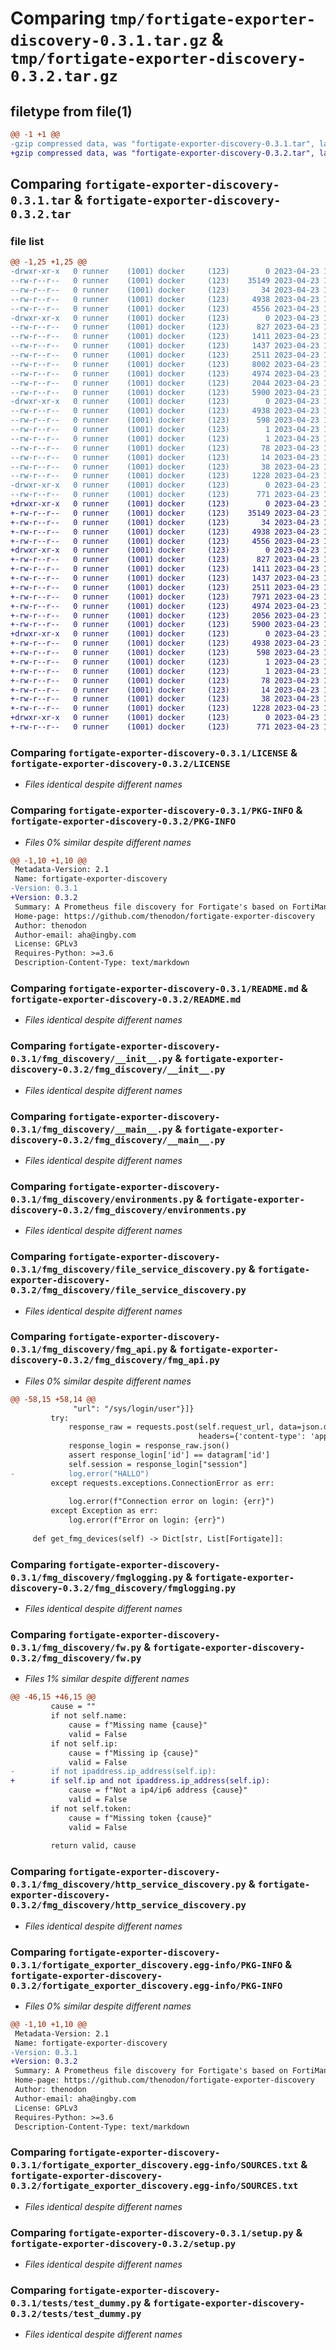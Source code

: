 # Comparing `tmp/fortigate-exporter-discovery-0.3.1.tar.gz` & `tmp/fortigate-exporter-discovery-0.3.2.tar.gz`

## filetype from file(1)

```diff
@@ -1 +1 @@
-gzip compressed data, was "fortigate-exporter-discovery-0.3.1.tar", last modified: Sun Apr 23 10:40:04 2023, max compression
+gzip compressed data, was "fortigate-exporter-discovery-0.3.2.tar", last modified: Sun Apr 23 11:01:35 2023, max compression
```

## Comparing `fortigate-exporter-discovery-0.3.1.tar` & `fortigate-exporter-discovery-0.3.2.tar`

### file list

```diff
@@ -1,25 +1,25 @@
-drwxr-xr-x   0 runner    (1001) docker     (123)        0 2023-04-23 10:40:04.429113 fortigate-exporter-discovery-0.3.1/
--rw-r--r--   0 runner    (1001) docker     (123)    35149 2023-04-23 10:39:37.000000 fortigate-exporter-discovery-0.3.1/LICENSE
--rw-r--r--   0 runner    (1001) docker     (123)       34 2023-04-23 10:39:37.000000 fortigate-exporter-discovery-0.3.1/NOTICE
--rw-r--r--   0 runner    (1001) docker     (123)     4938 2023-04-23 10:40:04.429113 fortigate-exporter-discovery-0.3.1/PKG-INFO
--rw-r--r--   0 runner    (1001) docker     (123)     4556 2023-04-23 10:39:37.000000 fortigate-exporter-discovery-0.3.1/README.md
-drwxr-xr-x   0 runner    (1001) docker     (123)        0 2023-04-23 10:40:04.425112 fortigate-exporter-discovery-0.3.1/fmg_discovery/
--rw-r--r--   0 runner    (1001) docker     (123)      827 2023-04-23 10:39:37.000000 fortigate-exporter-discovery-0.3.1/fmg_discovery/__init__.py
--rw-r--r--   0 runner    (1001) docker     (123)     1411 2023-04-23 10:39:37.000000 fortigate-exporter-discovery-0.3.1/fmg_discovery/__main__.py
--rw-r--r--   0 runner    (1001) docker     (123)     1437 2023-04-23 10:39:37.000000 fortigate-exporter-discovery-0.3.1/fmg_discovery/environments.py
--rw-r--r--   0 runner    (1001) docker     (123)     2511 2023-04-23 10:39:37.000000 fortigate-exporter-discovery-0.3.1/fmg_discovery/file_service_discovery.py
--rw-r--r--   0 runner    (1001) docker     (123)     8002 2023-04-23 10:39:37.000000 fortigate-exporter-discovery-0.3.1/fmg_discovery/fmg_api.py
--rw-r--r--   0 runner    (1001) docker     (123)     4974 2023-04-23 10:39:37.000000 fortigate-exporter-discovery-0.3.1/fmg_discovery/fmglogging.py
--rw-r--r--   0 runner    (1001) docker     (123)     2044 2023-04-23 10:39:37.000000 fortigate-exporter-discovery-0.3.1/fmg_discovery/fw.py
--rw-r--r--   0 runner    (1001) docker     (123)     5900 2023-04-23 10:39:37.000000 fortigate-exporter-discovery-0.3.1/fmg_discovery/http_service_discovery.py
-drwxr-xr-x   0 runner    (1001) docker     (123)        0 2023-04-23 10:40:04.429113 fortigate-exporter-discovery-0.3.1/fortigate_exporter_discovery.egg-info/
--rw-r--r--   0 runner    (1001) docker     (123)     4938 2023-04-23 10:40:04.000000 fortigate-exporter-discovery-0.3.1/fortigate_exporter_discovery.egg-info/PKG-INFO
--rw-r--r--   0 runner    (1001) docker     (123)      598 2023-04-23 10:40:04.000000 fortigate-exporter-discovery-0.3.1/fortigate_exporter_discovery.egg-info/SOURCES.txt
--rw-r--r--   0 runner    (1001) docker     (123)        1 2023-04-23 10:40:04.000000 fortigate-exporter-discovery-0.3.1/fortigate_exporter_discovery.egg-info/dependency_links.txt
--rw-r--r--   0 runner    (1001) docker     (123)        1 2023-04-23 10:40:04.000000 fortigate-exporter-discovery-0.3.1/fortigate_exporter_discovery.egg-info/not-zip-safe
--rw-r--r--   0 runner    (1001) docker     (123)       78 2023-04-23 10:40:04.000000 fortigate-exporter-discovery-0.3.1/fortigate_exporter_discovery.egg-info/requires.txt
--rw-r--r--   0 runner    (1001) docker     (123)       14 2023-04-23 10:40:04.000000 fortigate-exporter-discovery-0.3.1/fortigate_exporter_discovery.egg-info/top_level.txt
--rw-r--r--   0 runner    (1001) docker     (123)       38 2023-04-23 10:40:04.429113 fortigate-exporter-discovery-0.3.1/setup.cfg
--rw-r--r--   0 runner    (1001) docker     (123)     1228 2023-04-23 10:39:37.000000 fortigate-exporter-discovery-0.3.1/setup.py
-drwxr-xr-x   0 runner    (1001) docker     (123)        0 2023-04-23 10:40:04.429113 fortigate-exporter-discovery-0.3.1/tests/
--rw-r--r--   0 runner    (1001) docker     (123)      771 2023-04-23 10:39:37.000000 fortigate-exporter-discovery-0.3.1/tests/test_dummy.py
+drwxr-xr-x   0 runner    (1001) docker     (123)        0 2023-04-23 11:01:35.103308 fortigate-exporter-discovery-0.3.2/
+-rw-r--r--   0 runner    (1001) docker     (123)    35149 2023-04-23 11:01:14.000000 fortigate-exporter-discovery-0.3.2/LICENSE
+-rw-r--r--   0 runner    (1001) docker     (123)       34 2023-04-23 11:01:14.000000 fortigate-exporter-discovery-0.3.2/NOTICE
+-rw-r--r--   0 runner    (1001) docker     (123)     4938 2023-04-23 11:01:35.103308 fortigate-exporter-discovery-0.3.2/PKG-INFO
+-rw-r--r--   0 runner    (1001) docker     (123)     4556 2023-04-23 11:01:14.000000 fortigate-exporter-discovery-0.3.2/README.md
+drwxr-xr-x   0 runner    (1001) docker     (123)        0 2023-04-23 11:01:35.099308 fortigate-exporter-discovery-0.3.2/fmg_discovery/
+-rw-r--r--   0 runner    (1001) docker     (123)      827 2023-04-23 11:01:14.000000 fortigate-exporter-discovery-0.3.2/fmg_discovery/__init__.py
+-rw-r--r--   0 runner    (1001) docker     (123)     1411 2023-04-23 11:01:14.000000 fortigate-exporter-discovery-0.3.2/fmg_discovery/__main__.py
+-rw-r--r--   0 runner    (1001) docker     (123)     1437 2023-04-23 11:01:14.000000 fortigate-exporter-discovery-0.3.2/fmg_discovery/environments.py
+-rw-r--r--   0 runner    (1001) docker     (123)     2511 2023-04-23 11:01:14.000000 fortigate-exporter-discovery-0.3.2/fmg_discovery/file_service_discovery.py
+-rw-r--r--   0 runner    (1001) docker     (123)     7971 2023-04-23 11:01:14.000000 fortigate-exporter-discovery-0.3.2/fmg_discovery/fmg_api.py
+-rw-r--r--   0 runner    (1001) docker     (123)     4974 2023-04-23 11:01:14.000000 fortigate-exporter-discovery-0.3.2/fmg_discovery/fmglogging.py
+-rw-r--r--   0 runner    (1001) docker     (123)     2056 2023-04-23 11:01:14.000000 fortigate-exporter-discovery-0.3.2/fmg_discovery/fw.py
+-rw-r--r--   0 runner    (1001) docker     (123)     5900 2023-04-23 11:01:14.000000 fortigate-exporter-discovery-0.3.2/fmg_discovery/http_service_discovery.py
+drwxr-xr-x   0 runner    (1001) docker     (123)        0 2023-04-23 11:01:35.103308 fortigate-exporter-discovery-0.3.2/fortigate_exporter_discovery.egg-info/
+-rw-r--r--   0 runner    (1001) docker     (123)     4938 2023-04-23 11:01:35.000000 fortigate-exporter-discovery-0.3.2/fortigate_exporter_discovery.egg-info/PKG-INFO
+-rw-r--r--   0 runner    (1001) docker     (123)      598 2023-04-23 11:01:35.000000 fortigate-exporter-discovery-0.3.2/fortigate_exporter_discovery.egg-info/SOURCES.txt
+-rw-r--r--   0 runner    (1001) docker     (123)        1 2023-04-23 11:01:35.000000 fortigate-exporter-discovery-0.3.2/fortigate_exporter_discovery.egg-info/dependency_links.txt
+-rw-r--r--   0 runner    (1001) docker     (123)        1 2023-04-23 11:01:35.000000 fortigate-exporter-discovery-0.3.2/fortigate_exporter_discovery.egg-info/not-zip-safe
+-rw-r--r--   0 runner    (1001) docker     (123)       78 2023-04-23 11:01:35.000000 fortigate-exporter-discovery-0.3.2/fortigate_exporter_discovery.egg-info/requires.txt
+-rw-r--r--   0 runner    (1001) docker     (123)       14 2023-04-23 11:01:35.000000 fortigate-exporter-discovery-0.3.2/fortigate_exporter_discovery.egg-info/top_level.txt
+-rw-r--r--   0 runner    (1001) docker     (123)       38 2023-04-23 11:01:35.103308 fortigate-exporter-discovery-0.3.2/setup.cfg
+-rw-r--r--   0 runner    (1001) docker     (123)     1228 2023-04-23 11:01:14.000000 fortigate-exporter-discovery-0.3.2/setup.py
+drwxr-xr-x   0 runner    (1001) docker     (123)        0 2023-04-23 11:01:35.103308 fortigate-exporter-discovery-0.3.2/tests/
+-rw-r--r--   0 runner    (1001) docker     (123)      771 2023-04-23 11:01:14.000000 fortigate-exporter-discovery-0.3.2/tests/test_dummy.py
```

### Comparing `fortigate-exporter-discovery-0.3.1/LICENSE` & `fortigate-exporter-discovery-0.3.2/LICENSE`

 * *Files identical despite different names*

### Comparing `fortigate-exporter-discovery-0.3.1/PKG-INFO` & `fortigate-exporter-discovery-0.3.2/PKG-INFO`

 * *Files 0% similar despite different names*

```diff
@@ -1,10 +1,10 @@
 Metadata-Version: 2.1
 Name: fortigate-exporter-discovery
-Version: 0.3.1
+Version: 0.3.2
 Summary: A Prometheus file discovery for Fortigate's based on FortiManager
 Home-page: https://github.com/thenodon/fortigate-exporter-discovery
 Author: thenodon
 Author-email: aha@ingby.com
 License: GPLv3
 Requires-Python: >=3.6
 Description-Content-Type: text/markdown
```

### Comparing `fortigate-exporter-discovery-0.3.1/README.md` & `fortigate-exporter-discovery-0.3.2/README.md`

 * *Files identical despite different names*

### Comparing `fortigate-exporter-discovery-0.3.1/fmg_discovery/__init__.py` & `fortigate-exporter-discovery-0.3.2/fmg_discovery/__init__.py`

 * *Files identical despite different names*

### Comparing `fortigate-exporter-discovery-0.3.1/fmg_discovery/__main__.py` & `fortigate-exporter-discovery-0.3.2/fmg_discovery/__main__.py`

 * *Files identical despite different names*

### Comparing `fortigate-exporter-discovery-0.3.1/fmg_discovery/environments.py` & `fortigate-exporter-discovery-0.3.2/fmg_discovery/environments.py`

 * *Files identical despite different names*

### Comparing `fortigate-exporter-discovery-0.3.1/fmg_discovery/file_service_discovery.py` & `fortigate-exporter-discovery-0.3.2/fmg_discovery/file_service_discovery.py`

 * *Files identical despite different names*

### Comparing `fortigate-exporter-discovery-0.3.1/fmg_discovery/fmg_api.py` & `fortigate-exporter-discovery-0.3.2/fmg_discovery/fmg_api.py`

 * *Files 0% similar despite different names*

```diff
@@ -58,15 +58,14 @@
              "url": "/sys/login/user"}]}
         try:
             response_raw = requests.post(self.request_url, data=json.dumps(datagram),
                                          headers={'content-type': 'application/json'}, verify=False, timeout=10)
             response_login = response_raw.json()
             assert response_login['id'] == datagram['id']
             self.session = response_login["session"]
-            log.error("HALLO")
         except requests.exceptions.ConnectionError as err:
 
             log.error(f"Connection error on login: {err}")
         except Exception as err:
             log.error(f"Error on login: {err}")
 
     def get_fmg_devices(self) -> Dict[str, List[Fortigate]]:
```

### Comparing `fortigate-exporter-discovery-0.3.1/fmg_discovery/fmglogging.py` & `fortigate-exporter-discovery-0.3.2/fmg_discovery/fmglogging.py`

 * *Files identical despite different names*

### Comparing `fortigate-exporter-discovery-0.3.1/fmg_discovery/fw.py` & `fortigate-exporter-discovery-0.3.2/fmg_discovery/fw.py`

 * *Files 1% similar despite different names*

```diff
@@ -46,15 +46,15 @@
         cause = ""
         if not self.name:
             cause = f"Missing name {cause}"
             valid = False
         if not self.ip:
             cause = f"Missing ip {cause}"
             valid = False
-        if not ipaddress.ip_address(self.ip):
+        if self.ip and not ipaddress.ip_address(self.ip):
             cause = f"Not a ip4/ip6 address {cause}"
             valid = False
         if not self.token:
             cause = f"Missing token {cause}"
             valid = False
 
         return valid, cause
```

### Comparing `fortigate-exporter-discovery-0.3.1/fmg_discovery/http_service_discovery.py` & `fortigate-exporter-discovery-0.3.2/fmg_discovery/http_service_discovery.py`

 * *Files identical despite different names*

### Comparing `fortigate-exporter-discovery-0.3.1/fortigate_exporter_discovery.egg-info/PKG-INFO` & `fortigate-exporter-discovery-0.3.2/fortigate_exporter_discovery.egg-info/PKG-INFO`

 * *Files 0% similar despite different names*

```diff
@@ -1,10 +1,10 @@
 Metadata-Version: 2.1
 Name: fortigate-exporter-discovery
-Version: 0.3.1
+Version: 0.3.2
 Summary: A Prometheus file discovery for Fortigate's based on FortiManager
 Home-page: https://github.com/thenodon/fortigate-exporter-discovery
 Author: thenodon
 Author-email: aha@ingby.com
 License: GPLv3
 Requires-Python: >=3.6
 Description-Content-Type: text/markdown
```

### Comparing `fortigate-exporter-discovery-0.3.1/fortigate_exporter_discovery.egg-info/SOURCES.txt` & `fortigate-exporter-discovery-0.3.2/fortigate_exporter_discovery.egg-info/SOURCES.txt`

 * *Files identical despite different names*

### Comparing `fortigate-exporter-discovery-0.3.1/setup.py` & `fortigate-exporter-discovery-0.3.2/setup.py`

 * *Files identical despite different names*

### Comparing `fortigate-exporter-discovery-0.3.1/tests/test_dummy.py` & `fortigate-exporter-discovery-0.3.2/tests/test_dummy.py`

 * *Files identical despite different names*

